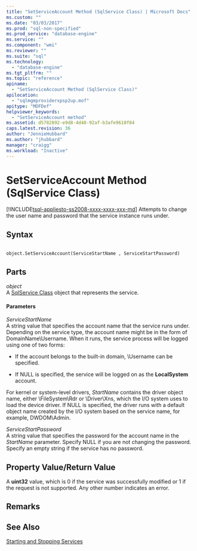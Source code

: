 ```yaml
---
title: "SetServiceAccount Method (SqlService Class) | Microsoft Docs"
ms.custom: ""
ms.date: "03/03/2017"
ms.prod: "sql-non-specified"
ms.prod_service: "database-engine"
ms.service: ""
ms.component: "wmi"
ms.reviewer: ""
ms.suite: "sql"
ms.technology: 
  - "database-engine"
ms.tgt_pltfrm: ""
ms.topic: "reference"
apiname: 
  - "SetServiceAccount Method (SqlService Class)"
apilocation: 
  - "sqlmgmproviderxpsp2up.mof"
apitype: "MOFDef"
helpviewer_keywords: 
  - "SetServiceAccount method"
ms.assetid: d5782892-e9d8-4d48-92af-b3afe9610f84
caps.latest.revision: 36
author: "JennieHubbard"
ms.author: "jhubbard"
manager: "craigg"
ms.workload: "Inactive"
---
```

# SetServiceAccount Method (SqlService Class)
[!INCLUDE[tsql-appliesto-ss2008-xxxx-xxxx-xxx-md](../../../includes/tsql-appliesto-ss2008-xxxx-xxxx-xxx-md.md)]
  Attempts to change the user name and password that the service instance runs under.  
  
## Syntax  
  
```  
  
object.SetServiceAccount(ServiceStartName , ServiceStartPassword)  
```  
  
## Parts  
 *object*  
 A [SqlService Class](../../../relational-databases/wmi-provider-configuration-classes/sqlservice-class/sqlservice-class.md) object that represents the service.  
  
#### Parameters  
 *ServiceStartName*  
 A string value that specifies the account name that the service runs under. Depending on the service type, the account name might be in the form of DomainName\Username. When it runs, the service process will be logged using one of two forms:  
  
-   If the account belongs to the built-in domain, \Username can be specified.  
  
-   If NULL is specified, the service will be logged on as the **LocalSystem** account.  
  
 For kernel or system-level drivers, *StartName* contains the driver object name, either \FileSystem\Rdr or \Driver\Xns, which the I/O system uses to load the device driver. If NULL is specified, the driver runs with a default object name created by the I/O system based on the service name, for example, DWDOM\Admin.  
  
 *ServiceStartPassword*  
 A string value that specifies the password for the account name in the *StartName* parameter. Specify NULL if you are not changing the password. Specify an empty string if the service has no password.  
  
## Property Value/Return Value  
 A **uint32** value, which is 0 if the service was successfully modified or 1 if the request is not supported. Any other number indicates an error.  
  
## Remarks  
  
## See Also  
 [Starting and Stopping Services](http://technet.microsoft.com/library/ms174886\(v=sql.105\).aspx)  
  
  
